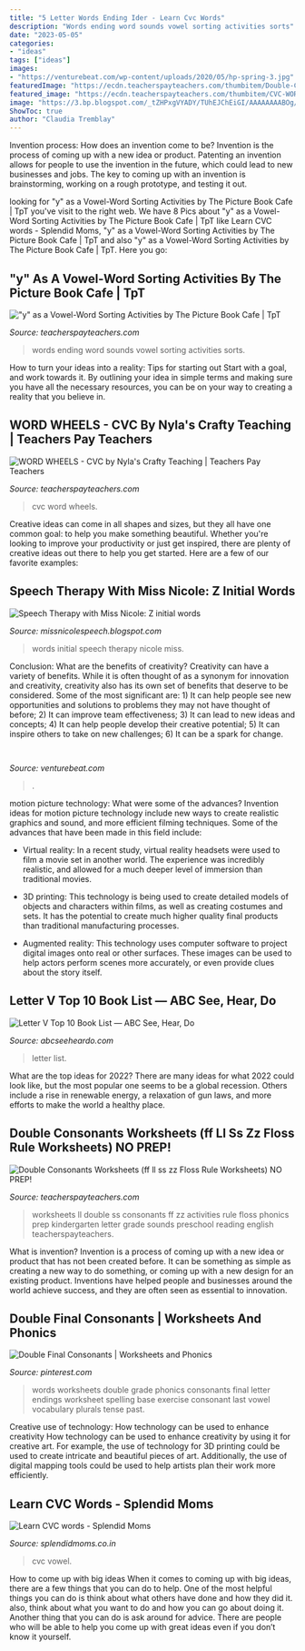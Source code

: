 ```yaml
---
title: "5 Letter Words Ending Ider - Learn Cvc Words"
description: "Words ending word sounds vowel sorting activities sorts"
date: "2023-05-05"
categories:
- "ideas"
tags: ["ideas"]
images:
- "https://venturebeat.com/wp-content/uploads/2020/05/hp-spring-3.jpg"
featuredImage: "https://ecdn.teacherspayteachers.com/thumbitem/Double-Consonants-ll-ss-zz-ff-Worksheets-Activities-NO-PREP--2822776-1581988058/original-2822776-3.jpg"
featured_image: "https://ecdn.teacherspayteachers.com/thumbitem/CVC-WORD-WHEELS-So-Cool-Just-Print-Easy-Instructions-Included-1520862947/original-131744-3.jpg"
image: "https://3.bp.blogspot.com/_tZHPxgVYADY/TUhEJChEiGI/AAAAAAAABOg/lWXEkcBkrlA/s1600/Z+initial+122.JPG"
ShowToc: true
author: "Claudia Tremblay"
---
```



Invention process: How does an invention come to be?
Invention is the process of coming up with a new idea or product. Patenting an invention allows for people to use the invention in the future, which could lead to new businesses and jobs. The key to coming up with an invention is brainstorming, working on a rough prototype, and testing it out.

	

		
looking for &quot;y&quot; as a Vowel-Word Sorting Activities by The Picture Book Cafe | TpT you've visit to the right web. We have 8 Pics about &quot;y&quot; as a Vowel-Word Sorting Activities by The Picture Book Cafe | TpT like Learn CVC words - Splendid Moms, &quot;y&quot; as a Vowel-Word Sorting Activities by The Picture Book Cafe | TpT and also &quot;y&quot; as a Vowel-Word Sorting Activities by The Picture Book Cafe | TpT. Here you go:
		
    
## &quot;y&quot; As A Vowel-Word Sorting Activities By The Picture Book Cafe | TpT

<img loading=lazy src="https://ecdn.teacherspayteachers.com/thumbitem/Words-Ending-in-y-When-Y-sounds-like-i-or-e-1562313876/original-488843-3.jpg" onerror="this.onerror=null;this.src='https://tse2.mm.bing.net/th?id=OIP.0LYSH26o7zaIjOVskeYwFQAAAA&amp;pid=15.1';" alt="&quot;y&quot; as a Vowel-Word Sorting Activities by The Picture Book Cafe | TpT">

_Source: teacherspayteachers.com_

>words ending word sounds vowel sorting activities sorts. 

	

How to turn your ideas into a reality: Tips for starting out
Start with a goal, and work towards it. By outlining your idea in simple terms and making sure you have all the necessary resources, you can be on your way to creating a reality that you believe in.

    
## WORD WHEELS - CVC By Nyla&#039;s Crafty Teaching | Teachers Pay Teachers

<img loading=lazy src="https://ecdn.teacherspayteachers.com/thumbitem/CVC-WORD-WHEELS-So-Cool-Just-Print-Easy-Instructions-Included-1520862947/original-131744-3.jpg" onerror="this.onerror=null;this.src='https://tse4.mm.bing.net/th?id=OIP.TQ6CoXVduE5j59noJqaF8QAAAA&amp;pid=15.1';" alt="WORD WHEELS - CVC by Nyla&#039;s Crafty Teaching | Teachers Pay Teachers">

_Source: teacherspayteachers.com_

>cvc word wheels. 

	

Creative ideas can come in all shapes and sizes, but they all have one common goal: to help you make something beautiful. Whether you're looking to improve your productivity or just get inspired, there are plenty of creative ideas out there to help you get started. Here are a few of our favorite examples: 

    
## Speech Therapy With Miss Nicole: Z Initial Words

<img loading=lazy src="https://3.bp.blogspot.com/_tZHPxgVYADY/TUhEJChEiGI/AAAAAAAABOg/lWXEkcBkrlA/s1600/Z+initial+122.JPG" onerror="this.onerror=null;this.src='https://tse3.mm.bing.net/th?id=OIP.f21RKpeFA530eIBdyXIBfQHaJl&amp;pid=15.1';" alt="Speech Therapy with Miss Nicole: Z initial words">

_Source: missnicolespeech.blogspot.com_

>words initial speech therapy nicole miss. 

	

Conclusion: What are the benefits of creativity?
Creativity can have a variety of benefits. While it is often thought of as a synonym for innovation and creativity, creativity also has its own set of benefits that deserve to be considered. Some of the most significant are: 1) It can help people see new opportunities and solutions to problems they may not have thought of before; 2) It can improve team effectiveness; 3) It can lead to new ideas and concepts; 4) It can help people develop their creative potential; 5) It can inspire others to take on new challenges; 6) It can be a spark for change.

    
## 

<img loading=lazy src="https://venturebeat.com/wp-content/uploads/2020/05/hp-spring-3.jpg" onerror="this.onerror=null;this.src='https://tse2.mm.bing.net/th?id=OIP.H8-F05tDCgapzlY-UoZu5gHaEy&amp;pid=15.1';" alt="">

_Source: venturebeat.com_

>. 

	

motion picture technology: What were some of the advances?
Invention ideas for motion picture technology include new ways to create realistic graphics and sound, and more efficient filming techniques. Some of the advances that have been made in this field include: 
- Virtual reality: In a recent study, virtual reality headsets were used to film a movie set in another world. The experience was incredibly realistic, and allowed for a much deeper level of immersion than traditional movies. 

- 3D printing: This technology is being used to create detailed models of objects and characters within films, as well as creating costumes and sets. It has the potential to create much higher quality final products than traditional manufacturing processes. 

- Augmented reality: This technology uses computer software to project digital images onto real or other surfaces. These images can be used to help actors perform scenes more accurately, or even provide clues about the story itself.

    
## Letter V Top 10 Book List — ABC See, Hear, Do

<img loading=lazy src="https://images.squarespace-cdn.com/content/v1/5a56cc6e9f07f579ff677fb4/1556632797783-LXPYO7XDE04DIDJ6GPZ8/ke17ZwdGBToddI8pDm48kN9u1sAUisRLemg49Mc0Bkh7gQa3H78H3Y0txjaiv_0fDoOvxcdMmMKkDsyUqMSsMWxHk725yiiHCCLfrh8O1z4YTzHvnKhyp6Da-NYroOW3ZGjoBKy3azqku80C789l0hReLB75oIvKxcDxwlnLXabkiAfYkA65ObbEyIt8fqjA3IjxSsF4aUqp9opJqVihPA/LetterV.jpg" onerror="this.onerror=null;this.src='https://tse4.mm.bing.net/th?id=OIP.8-MkdB5bD2JKo6lu1e7OQAHaJM&amp;pid=15.1';" alt="Letter V Top 10 Book List — ABC See, Hear, Do">

_Source: abcseeheardo.com_

>letter list. 

	

What are the top ideas for 2022?
There are many ideas for what 2022 could look like, but the most popular one seems to be a global recession. Others include a rise in renewable energy, a relaxation of gun laws, and more efforts to make the world a healthy place.

    
## Double Consonants Worksheets (ff Ll Ss Zz Floss Rule Worksheets) NO PREP!

<img loading=lazy src="https://ecdn.teacherspayteachers.com/thumbitem/Double-Consonants-ll-ss-zz-ff-Worksheets-Activities-NO-PREP--2822776-1581988058/original-2822776-3.jpg" onerror="this.onerror=null;this.src='https://tse3.mm.bing.net/th?id=OIP.gBgwEHalweXPxGxETcVXnwAAAA&amp;pid=15.1';" alt="Double Consonants Worksheets (ff ll ss zz Floss Rule Worksheets) NO PREP!">

_Source: teacherspayteachers.com_

>worksheets ll double ss consonants ff zz activities rule floss phonics prep kindergarten letter grade sounds preschool reading english teacherspayteachers. 

	

What is invention?
Invention is a process of coming up with a new idea or product that has not been created before. It can be something as simple as creating a new way to do something, or coming up with a new design for an existing product. Inventions have helped people and businesses around the world achieve success, and they are often seen as essential to innovation.

    
## Double Final Consonants | Worksheets And Phonics

<img loading=lazy src="https://s-media-cache-ak0.pinimg.com/736x/64/2b/8a/642b8a3b88d79c704dd75f4db2b937b8--first-grade-spelling-phonics-worksheets.jpg" onerror="this.onerror=null;this.src='https://tse3.mm.bing.net/th?id=OIP.HxfKVPMvJLpfC6xomgX7cAAAAA&amp;pid=15.1';" alt="Double Final Consonants | Worksheets and Phonics">

_Source: pinterest.com_

>words worksheets double grade phonics consonants final letter endings worksheet spelling base exercise consonant last vowel vocabulary plurals tense past. 

	

Creative use of technology: How technology can be used to enhance creativity
How technology can be used to enhance creativity by using it for creative art. For example, the use of technology for 3D printing could be used to create intricate and beautiful pieces of art. Additionally, the use of digital mapping tools could be used to help artists plan their work more efficiently.

    
## Learn CVC Words - Splendid Moms

<img loading=lazy src="https://splendidmoms.co.in/wp-content/uploads/2021/01/vowel-a-cvc-words_1.png" onerror="this.onerror=null;this.src='https://tse2.mm.bing.net/th?id=OIP.cQFCf8-r6pxpsf_EtWcTmAHaKq&amp;pid=15.1';" alt="Learn CVC words - Splendid Moms">

_Source: splendidmoms.co.in_

>cvc vowel. 

	

How to come up with big ideas
When it comes to coming up with big ideas, there are a few things that you can do to help. One of the most helpful things you can do is think about what others have done and how they did it. also, think about what you want to do and how you can go about doing it. Another thing that you can do is ask around for advice. There are people who will be able to help you come up with great ideas even if you don’t know it yourself.

